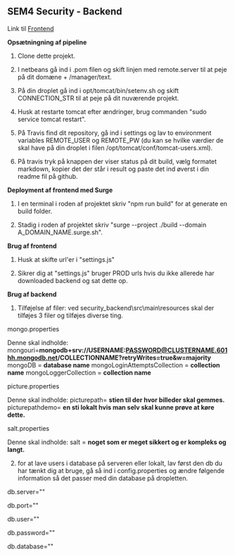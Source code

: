 ## SEM4 Security - Backend

Link til [Frontend](https://github.com/Bringordie/securityexam_frontend)

**Opsætningning af pipeline**

1) Clone dette projekt.

2) I netbeans gå ind i .pom filen og skift linjen med remote.server til at peje på dit domæne + /manager/text. 

3) På din droplet gå ind i opt/tomcat/bin/setenv.sh og skift CONNECTION_STR til at peje på dit nuværende projekt.

4) Husk at restarte tomcat efter ændringer, brug commanden "sudo service tomcat restart".

5) På Travis find dit repository, gå ind i settings og lav to environment variables REMOTE_USER og REMOTE_PW (du kan se hvilke værdier de skal have på din droplet i filen /opt/tomcat/conf/tomcat-users.xml).

6) På travis tryk på knappen der viser status på dit build, vælg formatet markdown, kopier det der står i result og paste det ind øverst i din readme fil på github.

**Deployment af frontend med Surge**

1) I en terminal i roden af projektet skriv "npm run build" for at generate en build folder.

2) Stadig i roden af projektet skriv "surge --project ./build --domain A_DOMAIN_NAME.surge.sh".

**Brug af frontend**

1) Husk at skifte url'er i "settings.js"

2) Sikrer dig at "settings.js" bruger PROD urls hvis du ikke allerede har downloaded backend og sat dette op.

**Brug af backend**

1) Tilføjelse af filer:
ved security_backend\src\main\resources skal der tilføjes 3 filer og tilføjes diverse ting.

mongo.properties

Denne skal indholde:
mongouri=**mongodb+srv://USERNAME:PASSWORD@CLUSTERNAME.601hh.mongodb.net/COLLECTIONNAME?retryWrites=true&w=majority**
mongoDB = **database name**
mongoLoginAttemptsCollection = **collection name**
mongoLoggerCollection = **collection name**

picture.properties

Denne skal indholde:
picturepath= **stien til der hvor billeder skal gemmes.**
picturepathdemo= **en sti lokalt hvis man selv skal kunne prøve at køre dette.**

salt.properties

Denne skal indholde:
salt = **noget som er meget sikkert og er kompleks og langt.**


2) for at lave users i database på serveren eller lokalt, lav først den db du har tænkt dig at bruge, gå så ind i config.properties og ændre følgende information så det passer med din database på dropletten. 

db.server=""


db.port=""


db.user=""


db.password=""


db.database=""


